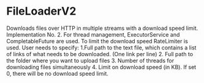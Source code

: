 # FileLoaderV2
Downloads files over HTTP in multiple streams with a download speed limit. Implementation No. 2.
For thread management, ExecutorService and CompletableFuture are used. To limit the download speed RateLimiter is used.
User needs to specify:
1.Full path to the text file, which contains a list of links of what needs to be downloaded. (One link per line)
2. Full path to the folder where you want to upload files
3. Number of threads for downloading files simultaneously
4. Limit on download speed (in KB). If set 0, there will be no download speed limit.
